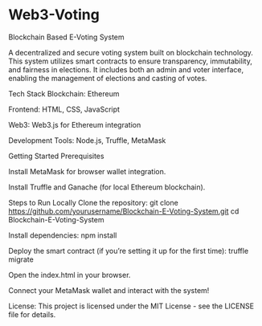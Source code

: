 # Web3-Voting
Blockchain Based E-Voting System

A decentralized and secure voting system built on blockchain technology. This system utilizes smart contracts to ensure transparency, immutability, and fairness in elections. It includes both an admin and voter interface, enabling the management of elections and casting of votes.

Tech Stack
Blockchain: Ethereum

Frontend: HTML, CSS, JavaScript

Web3: Web3.js for Ethereum integration

Development Tools: Node.js, Truffle, MetaMask


Getting Started
Prerequisites

Install MetaMask for browser wallet integration.

Install Truffle and Ganache (for local Ethereum blockchain).

Steps to Run Locally
Clone the repository:
git clone https://github.com/yourusername/Blockchain-E-Voting-System.git
cd Blockchain-E-Voting-System

Install dependencies:
npm install

Deploy the smart contract (if you’re setting it up for the first time):
truffle migrate

Open the index.html in your browser.

Connect your MetaMask wallet and interact with the system!


License:
This project is licensed under the MIT License - see the LICENSE file for details.
